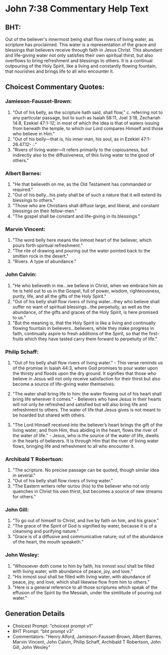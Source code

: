 # John 7:38 Commentary Help Text

## BHT:
Out of the believer's innermost being shall flow rivers of living water, as scripture has proclaimed. This water is a representation of the grace and blessings that believers receive through faith in Jesus Christ. This abundant and life-giving water not only satisfies their own spiritual thirst, but also overflows to bring refreshment and blessings to others. It is a continual outpouring of the Holy Spirit, like a living and constantly flowing fountain, that nourishes and brings life to all who encounter it.

## Choicest Commentary Quotes:
### Jamieson-Fausset-Brown:
1. "Out of his belly, as the scripture hath said, shall flow," c. referring not to any particular passage, but to such as Isaiah 58:11, Joel 3:18, Zechariah 14:8, Ezekiel 47:1-12; in most of which the idea is that of waters issuing from beneath the temple, to which our Lord compares Himself and those who believe in Him."
2. "Out of his belly—that is, his inner man, his soul, as in Ezekiel 47:1-26.47.12- :."
3. "Rivers of living water—It refers primarily to the copiousness, but indirectly also to the diffusiveness, of this living water to the good of others."

### Albert Barnes:
1. "He that believeth on me, as the Old Testament has commanded or required." 
2. "Out of his belly...his piety shall be of such a nature that it will extend its blessings to others."
3. "Those who are Christians shall diffuse large, and liberal, and constant blessings on their fellow-men."
4. "The gospel shall be constant and life-giving in its blessings."

### Marvin Vincent:
1. "The word belly here means the inmost heart of the believer, which pours forth spiritual refreshment." 
2. "The rite of drawing and pouring out the water pointed back to the smitten rock in the desert."
3. "Rivers. A type of abundance."

### John Calvin:
1. "He who believeth in me...we believe in Christ, when we embrace him as he is held out to us in the Gospel, full of power, wisdom, righteousness, purity, life, and all the gifts of the Holy Spirit."
2. "Out of his belly shall flow rivers of living water...they who believe shall suffer no want of spiritual blessings...the perpetuity, as well as the abundance, of the gifts and graces of the Holy Spirit, is here promised to us."
3. "But the meaning is, that the Holy Spirit is like a living and continually flowing fountain in believers...believers, while they make progress in faith, continually aspire to fresh additions of the Spirit, so that the first-fruits which they have tasted carry them forward to perpetuity of life."

### Philip Schaff:
1. "Out of his belly shall flow rivers of living water." - This verse reminds us of the promise in Isaiah 44:3, where God promises to pour water upon the thirsty and floods upon the dry ground. It signifies that those who believe in Jesus will not only receive satisfaction for their thirst but also become a source of life-giving water themselves.

2. "The water shall bring life to him: the water flowing out of his heart shall bring life wherever it comes." - Believers who have Jesus in their hearts will not only be refreshed and satisfied but will also bring life and refreshment to others. The water of life that Jesus gives is not meant to be hoarded but shared with others.

3. "The Lord Himself received into the believer’s heart brings the gift of the living water; and from Him, thus abiding in the heart, flows the river of the water of life." - Jesus, who is the source of the water of life, dwells in the hearts of believers. It is through Him that the river of living water flows, bringing life and refreshment to all who encounter it.

### Archibald T Robertson:
1. "The scripture. No precise passage can be quoted, though similar idea in several."
2. "Out of his belly shall flow rivers of living water."
3. "The Eastern writers refer αυτου (his) to the believer who not only quenches in Christ his own thirst, but becomes a source of new streams for others."

### John Gill:
1. "To go out of himself to Christ, and live by faith on him, and his grace."
2. "The grace of the Spirit of God is signified by water, because it is of a cleansing and purifying nature."
3. "Grace is of a diffusive and communicative nature; out of the abundance of the heart, the mouth speaketh."

### John Wesley:
1. "Whosoever doth come to him by faith, his inmost soul shall be filled with living water, with abundance of peace, joy, and love." 
2. "His inmost soul shall be filled with living water, with abundance of peace, joy, and love, which shall likewise flow from him to others." 
3. "Here is a general reference to all those scriptures which speak of the effusion of the Spirit by the Messiah, under the similitude of pouring out water."


## Generation Details
- Choicest Prompt: "choicest prompt v1"
- BHT Prompt: "bht prompt v3"
- Commentators: "Henry Alford, Jamieson-Fausset-Brown, Albert Barnes, Marvin Vincent, John Calvin, Philip Schaff, Archibald T Robertson, John Gill, John Wesley"
